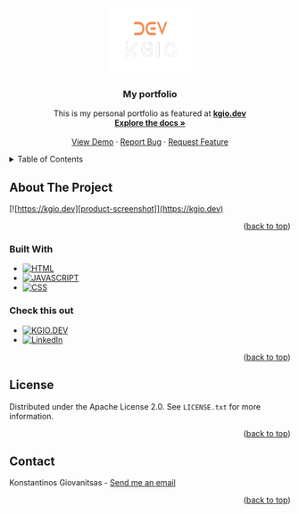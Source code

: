 <div id="top"></div>



<!-- PROJECT LOGO -->
<br />
<div align="center">
  <a href="https://github.com/KonsGio/My-portfolio">
    <img src="img/icon.png" alt="Logo" width="150" height="120">
  </a>
<h3 align="center">My portfolio </h3>
  <p align="center">
    This is my personal portfolio as featured at <a href="https://kgio-portfolio.netlify.app"><strong>kgio.dev</strong></a>
    <br />
    <a href="https://github.com/KonsGio/My-portfolio"><strong>Explore the docs »</strong></a>
    <br />
    <br />
    <a href="https://www.kgio.dev">View Demo</a>
    ·
    <a href="https://github.com/KonsGio/My-portfolio/issues">Report Bug</a>
    ·
    <a href="https://github.com/KonsGio/My-portfolio/issues">Request Feature</a>
  </p>
</div>


<!-- TABLE OF CONTENTS -->
<details>
  <summary>Table of Contents</summary>
  <ol>
    <li>
      <a href="#about-the-project">About The Project</a>
      <ul>
        <li><a href="#built-with">Built With</a></li>
      </ul>
    </li>
    <li><a href="#license">License</a></li>
    <li><a href="#contact">Contact</a></li>
  </ol>
</details>



<!-- ABOUT THE PROJECT -->
## About The Project

[![https://kgio.dev][product-screenshot]](https://kgio.dev)

<p align="right">(<a href="#top">back to top</a>)</p>



### Built With

* [![HTML][HTML]][HTML-url]
* [![JAVASCRIPT][JAVASCRIPT]][JAVASCRIPT-url]
* [![CSS][CSS]][CSS-url]

### Check this out

* [![KGIO.DEV][SITE]][SITE-url]
* [![LinkedIn][linkedin-shield]][linkedin-url]
<p align="right">(<a href="#top">back to top</a>)</p>


<!-- LICENSE -->
## License

Distributed under the Apache License 2.0. See `LICENSE.txt` for more information.

<p align="right">(<a href="#top">back to top</a>)</p>



<!-- CONTACT -->
## Contact

Konstantinos Giovanitsas - <a href="mailto:konstantinos.giovanitsas@yahoo.com">Send me an email</a>

<p align="right">(<a href="#top">back to top</a>)</p>






<!-- MARKDOWN LINKS & IMAGES -->
<!-- https://www.markdownguide.org/basic-syntax/#reference-style-links -->
[linkedin-shield]: https://img.shields.io/badge/-LinkedIn-black.svg?style=for-the-badge&logo=linkedin&colorB=555
[linkedin-url]: https://www.linkedin.com/in/konstantinos-giovanitsas-10b511150/
[product-screenshot]: img/My-portfolio.png
[HTML]: https://img.shields.io/badge/HTML5-E34F26?style=for-the-badge&logo=html5&logoColor=white
[HTML-url]: https://devdocs.io/html/
[JAVASCRIPT]: https://img.shields.io/badge/JavaScript-F7DF1E?style=for-the-badge&logo=javascript&logoColor=black
[JAVASCRIPT-url]: https://www.javascript.com
[CSS]: https://img.shields.io/badge/CSS3-1572B6?style=for-the-badge&logo=css3&logoColor=white
[CSS-url]: https://www.css-com.com
[SITE]: https://img.shields.io/badge/kgio.dev-0A0A0A?style=for-the-badge&logo=dev.to&logoColor=white
[SITE-url]: https://www.kgio.dev
